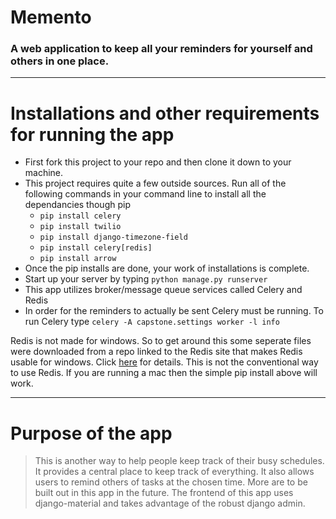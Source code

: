 # Memento
### A web application to keep all your reminders for yourself and others in one place.
---
# Installations and other requirements for running the app
* First fork this project to your repo and then clone it down to your machine.
* This project requires quite a few outside sources. Run all of the following commands in your command line to install all the dependancies though pip
    * `pip install celery`
    * `pip install twilio`
    * `pip install django-timezone-field`
    * `pip install celery[redis]`
    * `pip install arrow`
* Once the pip installs are done, your work of installations is complete.
* Start up your server by typing `python manage.py runserver`
* This app utilizes broker/message queue services called Celery and Redis
* In order for the reminders to actually be sent Celery must be running. To run Celery type `celery -A capstone.settings worker -l info`

Redis is not made for windows. So to get around this some seperate files were downloaded from a repo linked to the Redis site that makes Redis usable for windows. Click [here](https://github.com/MSOpenTech/redis) for details. This is not the conventional way to use Redis. If you are running a mac then the simple pip install above will work.

---
# Purpose of the app

> This is another way to help people keep track of their busy schedules. It provides a central place to keep track of everything. It also allows users to remind others of tasks at the chosen time. More are to be built out in this app in the future.    The frontend of this app uses django-material and takes advantage of the robust django admin.
